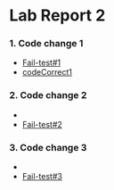 # Lab Report 2

### 1. Code change 1
* [Fail-test#1](https://github.com/BellaL6/markdown-parser/blob/main/fail-test1.md)
* [codeCorrect1](https://github.com/BellaL6/markdown-parser/commit/93e796c86f056da9ca8591185452ccf0892df525)


### 2. Code change 2
* 
* [Fail-test#2](https://github.com/BellaL6/markdown-parser/blob/main/fail-test2.md)


### 3. Code change 3
* 
* [Fail-test#3](https://github.com/BellaL6/markdown-parser/blob/main/fail-test3.md)







